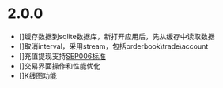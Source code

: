 
2.0.0
====
* []缓存数据到sqlite数据库，新打开应用后，先从缓存中读取数据
* []取消interval，采用stream，包括orderbook\trade\account
* []充值提现支持[SEP006标准](https://github.com/stellar/stellar-protocol/blob/master/ecosystem/sep-0006.md)
* []交易界面操作和性能优化
* []K线图功能
